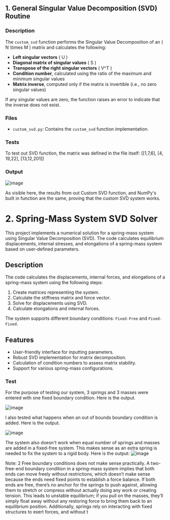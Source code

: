 ## 1. General Singular Value Decomposition (SVD) Routine

### Description
The `custom_svd` function performs the Singular Value Decomposition of an \( N \times M \) matrix and calculates the following:

- **Left singular vectors** \( U \)
- **Diagonal matrix of singular values** \( S \)
- **Transpose of the right singular vectors** \( V^T \)
- **Condition number**, calculated using the ratio of the maximum and minimum singular values
- **Matrix inverse**, computed only if the matrix is invertible (i.e., no zero singular values)

If any singular values are zero, the function raises an error to indicate that the inverse does not exist.

### Files
- `custom_svd.py`: Contains the `custom_svd` function implementation.

### Tests
To test out SVD function, the matrix was defined in the file itself: [[1,7,6], [4, 19,22], [13,12,201]] 

### Output
![image](https://github.com/user-attachments/assets/1e9f6e04-655d-4188-9e82-b7cd3e3d4ff0)

As visible here, the results from out Custom SVD function, and NumPy's built in function are the same, proving that the custom SVD system works.

# 2. Spring-Mass System SVD Solver

This project implements a numerical solution for a spring-mass system using Singular Value Decomposition (SVD). The code calculates equilibrium displacements, internal stresses, and elongations of a spring-mass system based on user-defined parameters.

## Description
The code calculates the displacements, internal forces, and elongations of a spring-mass system using the following steps:
1. Create matrices representing the system.
2. Calculate the stiffness matrix and force vector.
3. Solve for displacements using SVD.
4. Calculate elongations and internal forces.

The system supports different boundary conditions: `Fixed-Free` and `Fixed-Fixed`.

## Features
- User-friendly interface for inputting parameters.
- Robust SVD implementation for matrix decomposition.
- Calculation of condition numbers to assess matrix stability.
- Support for various spring-mass configurations.

### Test
For the purpose of testing our system, 3 springs and 3 masses were entered with one fixed boundary condition. Here is the output.

![image](https://github.com/user-attachments/assets/b20c1c90-854d-453d-9532-0304a46bba8c)

I also tested what happens when an out of bounds boundary condition is added. Here is the output.

![image](https://github.com/user-attachments/assets/edd95f00-cbeb-4c25-ba53-e350f725e34f)

The system also doesn't work when equal number of springs and masses are added in a fixed-free system. This makes sense as an extra spring is needed to fix the system to a rigid body. Here is the output:
![image](https://github.com/user-attachments/assets/ca4482d3-bc39-4c4a-9f29-da9aa674e9f1)

Note: 2 Free boundary conditions does not make sense practically. A two-free-end boundary condition in a spring-mass system implies that both ends can move freely without restrictions, which doesn’t make sense because the ends need fixed points to establish a force balance. If both ends are free, there’s no anchor for the springs to push against, allowing them to stretch or compress without actually doing any work or creating tension. This leads to unstable equilibrium; if you pull on the masses, they’ll simply float away without any restoring force to bring them back to an equilibrium position. Additionally, springs rely on interacting with fixed structures to exert forces, and without t

